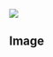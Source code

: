 <a href="https://juncture-digital.org"><img src="https://juncture-digital.org/images/ve-button.png"></a>

<param ve-config 
       title="Herbarium Specimen"
       author="Maura C. Flannery"
       banner="https://iiif.juncture-digital.org/banner/?url=https://upload.wikimedia.org/wikipedia/commons/thumb/c/ca/Hydrangea_quercifolia4normanack.jpg/640px-Hydrangea_quercifolia4normanack.jpg" 
       layout="vertical">

<!-- Entities discussed throughout the essay are typically defined before the essay text and
     are thus available in all text.  Entity identifiers (QIDs) can be found in either
     Wikipedia or Wikidata (https://www.wikidata.org)> -->
<param ve-entity eid="Q368161"> <!-- Hydrangea quercifolia -->
<param ve-entity eid="Q18243"> <!-- William Bartram -->
<param ve-entity eid="Q221092"> <!-- Mauritshuis -->
<param ve-entity eid="Q36600"> <!-- The Hague -->



## Image

<param ve-image 
       label="Hydranea quercifolia" 
       description="Collected by William Bartram" 
       license="public domain" 
       url="https://photos.app.goo.gl/2nnpXB4aCHyNPFpT9">
       
